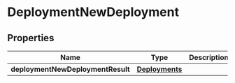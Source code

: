 # DeploymentNewDeployment

## Properties
Name | Type | Description | Notes
------------ | ------------- | ------------- | -------------
**deploymentNewDeploymentResult** | [**Deployments**](Deployments.md) |  |  [optional]
